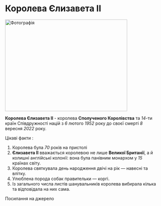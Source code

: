 <html lang="en">
<head>
    <meta charset="UTF-8">
    <meta http-equiv="X-UA-Compatible" content="IE=edge">
    <meta name="viewport" content="width=device-width, initial-scale=1.0">
    <title>Document</title>
    <style>
	a {text-decoration:none;}
    </style>
</head>
<body>
  <h1><b color="green">Королева Єлизавета II</b></h1>
<img src="https://n1s1.hsmedia.ru/87/ac/4f/87ac4fb7bfde224b813019bf907b3775/1000x745_0xac120003_20231429511586811164.jpg" width="400" height="300" alt="Фотографія">
<p>
<b> Королева Єлизавета II</b> - королева <b>Сполученого Королівства</b> та <i>14</i>-ти країн Співдружності націй з <i>6</i> лютого <i>1952</i> року до своєї смерті <i>8</i> вересня <i>2022</i> року.
</p>
<p>
Цікаві факти :
  <ol>
    <li> Королева була <i>70</i> років на пристолі </li>
    <li> <b>Єлизавета II</b> вважається королевою не лише <b>Великої Британії</b>, а й колишні англійські колонії: вона була панівним монархом у <i>15</i> країнах світу.</li>
    <li> Королева святкувала день народження двічі на рік — навесні та влітку.</li>
    <li> Улюблена порода собак правительки —<a href ="https://ru.wikipedia.org/wiki/Вельш-корги/"> коргі</a>.</li>
    <li> Із загального числа листів шанувальників королева вибирала кілька та відповідала на них сама.</li>
  </ol>
</p>
<a href = "https://vikna.tv/styl-zhyttya/koroleva-yelyzaveta-ii-ta-pryncz-charlz-czikavi-fakty-pro-korolivsku-rodynu/">Посилання на джерело</a>  
</body>
</html>
